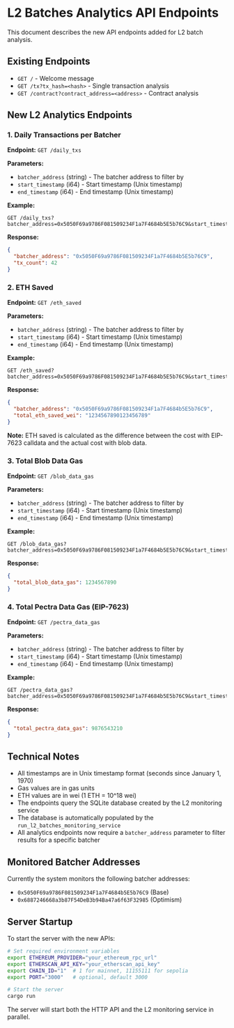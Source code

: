 # L2 Batches Analytics API Endpoints

This document describes the new API endpoints added for L2 batch analysis.

## Existing Endpoints

- `GET /` - Welcome message
- `GET /tx?tx_hash=<hash>` - Single transaction analysis
- `GET /contract?contract_address=<address>` - Contract analysis

## New L2 Analytics Endpoints

### 1. Daily Transactions per Batcher

**Endpoint:** `GET /daily_txs`

**Parameters:**
- `batcher_address` (string) - The batcher address to filter by
- `start_timestamp` (i64) - Start timestamp (Unix timestamp)
- `end_timestamp` (i64) - End timestamp (Unix timestamp)

**Example:**
```
GET /daily_txs?batcher_address=0x5050F69a9786F081509234F1a7F4684b5E5b76C9&start_timestamp=1640995200&end_timestamp=1641081600
```

**Response:**
```json
{
  "batcher_address": "0x5050F69a9786F081509234F1a7F4684b5E5b76C9",
  "tx_count": 42
}
```

### 2. ETH Saved

**Endpoint:** `GET /eth_saved`

**Parameters:**
- `batcher_address` (string) - The batcher address to filter by
- `start_timestamp` (i64) - Start timestamp (Unix timestamp)
- `end_timestamp` (i64) - End timestamp (Unix timestamp)

**Example:**
```
GET /eth_saved?batcher_address=0x5050F69a9786F081509234F1a7F4684b5E5b76C9&start_timestamp=1640995200&end_timestamp=1641081600
```

**Response:**
```json
{
  "batcher_address": "0x5050F69a9786F081509234F1a7F4684b5E5b76C9",
  "total_eth_saved_wei": "1234567890123456789"
}
```

**Note:** ETH saved is calculated as the difference between the cost with EIP-7623 calldata and the actual cost with blob data.

### 3. Total Blob Data Gas

**Endpoint:** `GET /blob_data_gas`

**Parameters:**
- `batcher_address` (string) - The batcher address to filter by
- `start_timestamp` (i64) - Start timestamp (Unix timestamp)
- `end_timestamp` (i64) - End timestamp (Unix timestamp)

**Example:**
```
GET /blob_data_gas?batcher_address=0x5050F69a9786F081509234F1a7F4684b5E5b76C9&start_timestamp=1640995200&end_timestamp=1641081600
```

**Response:**
```json
{
  "total_blob_data_gas": 1234567890
}
```

### 4. Total Pectra Data Gas (EIP-7623)

**Endpoint:** `GET /pectra_data_gas`

**Parameters:**
- `batcher_address` (string) - The batcher address to filter by
- `start_timestamp` (i64) - Start timestamp (Unix timestamp)
- `end_timestamp` (i64) - End timestamp (Unix timestamp)

**Example:**
```
GET /pectra_data_gas?batcher_address=0x5050F69a9786F081509234F1a7F4684b5E5b76C9&start_timestamp=1640995200&end_timestamp=1641081600
```

**Response:**
```json
{
  "total_pectra_data_gas": 9876543210
}
```

## Technical Notes

- All timestamps are in Unix timestamp format (seconds since January 1, 1970)
- Gas values are in gas units
- ETH values are in wei (1 ETH = 10^18 wei)
- The endpoints query the SQLite database created by the L2 monitoring service
- The database is automatically populated by the `run_l2_batches_monitoring_service`
- All analytics endpoints now require a `batcher_address` parameter to filter results for a specific batcher

## Monitored Batcher Addresses

Currently the system monitors the following batcher addresses:
- `0x5050F69a9786F081509234F1a7F4684b5E5b76C9` (Base)
- `0x6887246668a3b87F54DeB3b94Ba47a6f63F32985` (Optimism)

## Server Startup

To start the server with the new APIs:

```bash
# Set required environment variables
export ETHEREUM_PROVIDER="your_ethereum_rpc_url"
export ETHERSCAN_API_KEY="your_etherscan_api_key"
export CHAIN_ID="1"  # 1 for mainnet, 11155111 for sepolia
export PORT="3000"   # optional, default 3000

# Start the server
cargo run
```

The server will start both the HTTP API and the L2 monitoring service in parallel. 